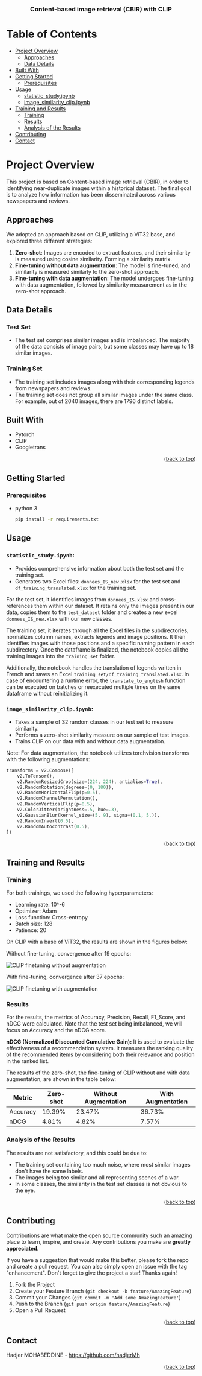 <!-- Improved compatibility of back to top link: See: https://github.com/othneildrew/Best-README-Template/pull/73 -->
<a name="readme-top"></a>
<!--
*** Thanks for checking out the Best-README-Template. If you have a suggestion
*** that would make this better, please fork the repo and create a pull request
*** or simply open an issue with the tag "enhancement".
*** Don't forget to give the project a star!
*** Thanks again! Now go create something AMAZING! :D
-->



<!-- PROJECT SHIELDS -->
<!--
*** I'm using markdown "reference style" links for readability.
*** Reference links are enclosed in brackets [ ] instead of parentheses ( ).
*** See the bottom of this document for the declaration of the reference variables
*** for contributors-url, forks-url, etc. This is an optional, concise syntax you may use.
*** https://www.markdownguide.org/basic-syntax/#reference-style-links
-->




<!-- PROJECT LOGO -->
<br />
<div align="center">

  <h3 align="center">Content-based image retrieval (CBIR) with CLIP</h3>
  
</div>

<!-- TABLE OF CONTENTS -->
# Table of Contents

- [Project Overview](#project-overview)
  - [Approaches](#approaches)
  - [Data Details](#data-details)
- [Built With](#built-with)
- [Getting Started](#getting-started)
  - [Prerequisites](#prerequisites)
- [Usage](#usage)
  - [statistic_study.ipynb](#statistic_studyipynb)
  - [image_similarity_clip.ipynb](#image_similarity_clipipynb)
- [Training and Results](#training-and-results)
  - [Training](#training)
  - [Results](#results)
  - [Analysis of the Results](#analysis-of-the-results)
- [Contributing](#contributing)
- [Contact](#contact)


<!-- ABOUT THE PROJECT -->
# Project Overview

This project is based on Content-based image retrieval (CBIR), in order to identifying near-duplicate images within a historical dataset. 
The final goal is to analyze how information has been disseminated across various newspapers and reviews.

## Approaches

We adopted an approach based on CLIP, utilizing a ViT32 base, and explored three different strategies:

1. **Zero-shot**: Images are encoded to extract features, and their similarity is measured using cosine similarity. Forming a similarity matrix.
2. **Fine-tuning without data augmentation**: The model is fine-tuned, and similarity is measured similarly to the zero-shot approach.
3. **Fine-tuning with data augmentation**: The model undergoes fine-tuning with data augmentation, followed by similarity measurement as in the zero-shot approach.

## Data Details

### Test Set
- The test set comprises similar images and is imbalanced. The majority of the data consists of image pairs, but some classes may have up to 18 similar images.

### Training Set
- The training set includes images along with their corresponding legends from newspapers and reviews.
- The training set does not group all similar images under the same class. For example, out of 2040 images, there are 1796 distinct labels.




## Built With


* Pytorch
* CLIP
* Googletrans
<p align="right">(<a href="#readme-top">back to top</a>)</p>



<!-- GETTING STARTED -->
## Getting Started



### Prerequisites


* python 3
  ```sh
  pip install -r requirements.txt
  ```

<!-- USAGE EXAMPLES -->
## Usage

### `statistic_study.ipynb`:
- Provides comprehensive information about both the test set and the training set.
- Generates two Excel files: `donnees_IS_new.xlsx` for the test set and `df_training_translated.xlsx` for the training set.
  
For the test set, it identifies images from `donnees_IS.xlsx` and cross-references them within our dataset. It retains only the images present in our data, copies them to the `test_dataset` folder and creates a new excel `donnees_IS_new.xlsx` with our new classes.

The training set, it iterates through all the Excel files in the subdirectories, normalizes column names, extracts legends and image positions. It then identifies images with those positions and a specific naming pattern in each subdirectory. Once the dataframe is finalized, the notebook copies all the training images into the `training_set` folder.

Additionally, the notebook handles the translation of legends written in French and saves an Excel `training_set/df_training_translated.xlsx`. 
In case of encountering a runtime error, the `translate_to_english` function can be executed on batches or reexecuted multiple times on the same dataframe without reinitializing it.

### `image_similarity_clip.ipynb`:
- Takes a sample of 32 random classes in our test set to measure similarity.
- Performs a zero-shot similarity measure on our sample of test images.
- Trains CLIP on our data with and without data augmentation.

Note: For data augmentation, the notebook utilizes torchvision transforms with the following augmentations:

```python
transforms = v2.Compose([
    v2.ToTensor(),
    v2.RandomResizedCrop(size=(224, 224), antialias=True),
    v2.RandomRotation(degrees=(0, 180)),
    v2.RandomHorizontalFlip(p=0.5),
    v2.RandomChannelPermutation(),
    v2.RandomVerticalFlip(p=0.5),
    v2.ColorJitter(brightness=.5, hue=.3),
    v2.GaussianBlur(kernel_size=(5, 9), sigma=(0.1, 5.)),
    v2.RandomInvert(0.5),
    v2.RandomAutocontrast(0.5),
])
```

<p align="right">(<a href="#readme-top">back to top</a>)</p>

<!-- Training and Results -->
## Training and Results

### Training
For both trainings, we used the following hyperparameters:
- Learning rate: 10^-6 
- Optimizer: Adam 
- Loss function: Cross-entropy 
- Batch size: 128 
- Patience: 20 

On CLIP with a base of ViT32, the results are shown in the figures below:

Without fine-tuning, convergence after 19 epochs:

![CLIP finetuning without augmentation](assets/clip_finetuning_without_augmentation.png?raw=true)

With fine-tuning, convergence after 37 epochs:

![CLIP finetuning with augmentation](assets/clip_finetuning_with_augmentation.png?raw=true)

### Results
For the results, the metrics of Accuracy, Precision, Recall, F1_Score, and nDCG were calculated.
Note that the test set being imbalanced, we will focus on Accuracy and the nDCG score.

**nDCG (Normalized Discounted Cumulative Gain):** It is used to evaluate the effectiveness of a recommendation system. It measures the ranking quality of the recommended items by considering both their relevance and position in the ranked list. 

The results of the zero-shot, the fine-tuning of CLIP without and with data augmentation, are shown in the table below:

| Metric          | Zero-shot | Without Augmentation | With Augmentation |
| --------------- | --------- | --------------------- | ------------------ |
| Accuracy        | 19.39%    | 23.47%                | 36.73%             |
| nDCG            | 4.81%     | 4.82%                 | 7.57%              |

### Analysis of the Results
The results are not satisfactory, and this could be due to:

 - The training set containing too much noise, where most similar images don't have the same labels.
 - The images being too similar and all representing scenes of a war.
 - In some classes, the similarity in the test set classes is not obvious to the eye.

<p align="right">(<a href="#readme-top">back to top</a>)</p>

<!-- CONTRIBUTING -->
## Contributing

Contributions are what make the open source community such an amazing place to learn, inspire, and create. Any contributions you make are **greatly appreciated**.

If you have a suggestion that would make this better, please fork the repo and create a pull request. You can also simply open an issue with the tag "enhancement".
Don't forget to give the project a star! Thanks again!

1. Fork the Project
2. Create your Feature Branch (`git checkout -b feature/AmazingFeature`)
3. Commit your Changes (`git commit -m 'Add some AmazingFeature'`)
4. Push to the Branch (`git push origin feature/AmazingFeature`)
5. Open a Pull Request

<p align="right">(<a href="#readme-top">back to top</a>)</p>






<!-- CONTACT -->
## Contact

Hadjer MOHABEDDINE - https://github.com/hadjerMh

<p align="right">(<a href="#readme-top">back to top</a>)</p>




<!-- MARKDOWN LINKS & IMAGES -->
<!-- https://www.markdownguide.org/basic-syntax/#reference-style-links -->
[contributors-shield]: https://img.shields.io/github/contributors/othneildrew/Best-README-Template.svg?style=for-the-badge
[contributors-url]: https://github.com/othneildrew/Best-README-Template/graphs/contributors
[forks-shield]: https://img.shields.io/github/forks/othneildrew/Best-README-Template.svg?style=for-the-badge
[forks-url]: https://github.com/othneildrew/Best-README-Template/network/members
[stars-shield]: https://img.shields.io/github/stars/othneildrew/Best-README-Template.svg?style=for-the-badge
[stars-url]: https://github.com/othneildrew/Best-README-Template/stargazers
[issues-shield]: https://img.shields.io/github/issues/othneildrew/Best-README-Template.svg?style=for-the-badge
[issues-url]: https://github.com/othneildrew/Best-README-Template/issues
[license-shield]: https://img.shields.io/github/license/othneildrew/Best-README-Template.svg?style=for-the-badge
[license-url]: https://github.com/othneildrew/Best-README-Template/blob/master/LICENSE.txt
[linkedin-shield]: https://img.shields.io/badge/-LinkedIn-black.svg?style=for-the-badge&logo=linkedin&colorB=555
[linkedin-url]: https://linkedin.com/in/othneildrew
[product-screenshot]: images/screenshot.png
[Next.js]: https://img.shields.io/badge/next.js-000000?style=for-the-badge&logo=nextdotjs&logoColor=white
[Next-url]: https://nextjs.org/
[React.js]: https://img.shields.io/badge/React-20232A?style=for-the-badge&logo=react&logoColor=61DAFB
[React-url]: https://reactjs.org/
[Vue.js]: https://img.shields.io/badge/Vue.js-35495E?style=for-the-badge&logo=vuedotjs&logoColor=4FC08D
[Vue-url]: https://vuejs.org/
[Angular.io]: https://img.shields.io/badge/Angular-DD0031?style=for-the-badge&logo=angular&logoColor=white
[Angular-url]: https://angular.io/
[Svelte.dev]: https://img.shields.io/badge/Svelte-4A4A55?style=for-the-badge&logo=svelte&logoColor=FF3E00
[Svelte-url]: https://svelte.dev/
[Laravel.com]: https://img.shields.io/badge/Laravel-FF2D20?style=for-the-badge&logo=laravel&logoColor=white
[Laravel-url]: https://laravel.com
[Bootstrap.com]: https://img.shields.io/badge/Bootstrap-563D7C?style=for-the-badge&logo=bootstrap&logoColor=white
[Bootstrap-url]: https://getbootstrap.com
[JQuery.com]: https://img.shields.io/badge/jQuery-0769AD?style=for-the-badge&logo=jquery&logoColor=white
[JQuery-url]: https://jquery.com 